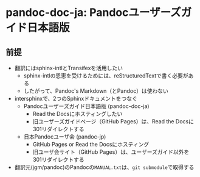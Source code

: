 # pandoc-doc-ja: Pandocユーザーズガイド日本語版

## 前提

- 翻訳にはsphinx-intlとTransifexを活用したい
  - sphinx-intlの恩恵を受けるためには、reStructuredTextで書く必要がある
  - したがって、Pandoc's Markdown（とPandoc）は使わない
- intersphinxで、2つのSphinxドキュメントをつなぐ
  - Pandocユーザーズガイド日本語版 (pandoc-doc-ja)
    - Read the Docsにホスティングしたい
    - 旧ユーザーズガイドページ（GitHub Pages）は、Read the Docsに301リダイレクトする
  - 日本Pandocユーザ会 (pandoc-jp)
    - GitHub Pages or Read the Docsにホスティング
    - 旧ユーザ会サイト（GitHub Pages）は、ユーザーズガイド以外を301リダイレクトする
- 翻訳元(jgm/pandoc)のPandocの`MANUAL.txt`は、`git submodule`で取得する
